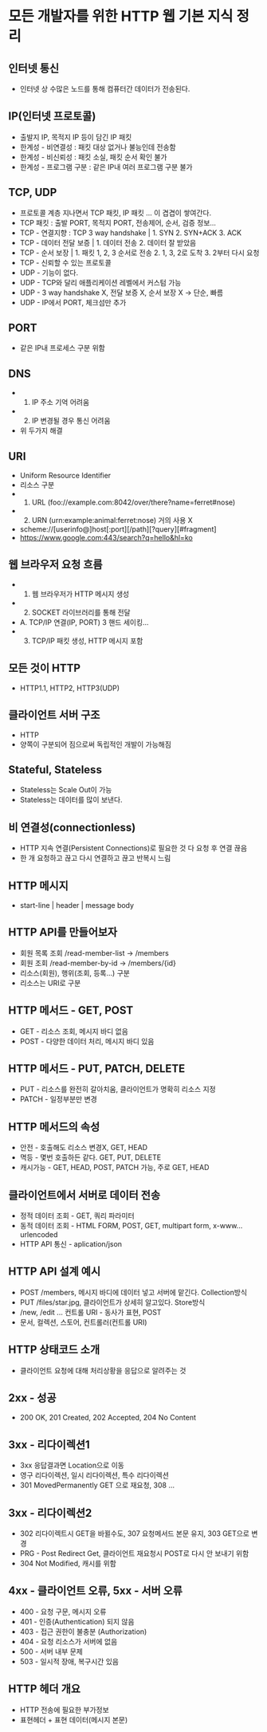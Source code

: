 # 모든 개발자를 위한 HTTP 웹 기본 지식 정리

## 인터넷 통신
* 인터넷 상 수많은 노드를 통해 컴퓨터간 데이터가 전송된다.

## IP(인터넷 프로토콜)
* 출발지 IP, 목적지 IP 등이 담긴 IP 패킷
* 한계성 - 비연결성 : 패킷 대상 없거나 불능인데 전송함
* 한계성 - 비신뢰성 : 패킷 소실, 패킷 순서 확인 불가
* 한계성 - 프로그램 구분 : 같은 IP내 여러 프로그램 구분 불가

## TCP, UDP
* 프로토콜 계층 지나면서 TCP 패킷, IP 패킷 ... 이 겹겹이 쌓여간다.
* TCP 패킷 : 출발 PORT, 목적지 PORT, 전송제어, 순서, 검증 정보...
* TCP - 연결지향 : TCP 3 way handshake |  1. SYN 2. SYN+ACK 3. ACK
* TCP - 데이터 전달 보증 | 1. 데이터 전송 2. 데이터 잘 받았음 
* TCP - 순서 보장 | 1. 패킷 1, 2, 3 순서로 전송 2. 1, 3, 2로 도착 3. 2부터 다시 요청
* TCP - 신뢰할 수 있는 프로토콜
* UDP - 기능이 없다.
* UDP - TCP와 달리 애플리케이션 레벨에서 커스텀 가능
* UDP - 3 way handshake X, 전달 보증 X, 순서 보장 X -> 단순, 빠름
* UDP - IP에서 PORT, 체크섬만 추가

## PORT
* 같은 IP내 프로세스 구분 위함

## DNS
* 1. IP 주소 기억 어려움
* 2. IP 변경될 경우 통신 어려움
* 위 두가지 해결

## URI
* Uniform Resource Identifier
* 리소스 구분
* 1. URL (foo://example.com:8042/over/there?name=ferret#nose)  
* 2. URN (urn:example:animal:ferret:nose) 거의 사용 X
* scheme://[userinfo@]host[:port][/path][?query][#fragment]
* https://www.google.com:443/search?q=hello&hl=ko

## 웹 브라우저 요청 흐름
* 1. 웹 브라우저가 HTTP 메시지 생성
* 2. SOCKET 라이브러리를 통해 전달
* A. TCP/IP 연결(IP, PORT) 3 핸드 세이킹...
* 3. TCP/IP 패킷 생성, HTTP 메시지 포함

## 모든 것이 HTTP
* HTTP1.1, HTTP2, HTTP3(UDP)

## 클라이언트 서버 구조
* HTTP
* 양쪽이 구분되어 짐으로써 독립적인 개발이 가능해짐

## Stateful, Stateless
* Stateless는 Scale Out이 가능
* Stateless는 데이터를 많이 보낸다.

## 비 연결성(connectionless)
* HTTP 지속 연결(Persistent Connections)로 필요한 것 다 요청 후 연결 끊음
* 한 개 요청하고 끊고 다시 연결하고 끊고 반복시 느림

## HTTP 메시지
* start-line | header | message body

## HTTP API를 만들어보자
* 회원 목록 조회 /read-member-list -> /members
* 회원 조회 /read-member-by-id -> /members/{id}
* 리소스(회원), 행위(조회, 등록...) 구분
* 리소스는 URI로 구분

## HTTP 메서드 - GET, POST
* GET - 리소스 조회, 메시지 바디 없음
* POST - 다양한 데이터 처리, 메시지 바디 있음

## HTTP 메서드 - PUT, PATCH, DELETE
* PUT - 리소스를 완전히 갈아치움, 클라이언트가 명확히 리소스 지정
* PATCH - 일정부분만 변경

## HTTP 메서드의 속성
* 안전 - 호출해도 리소스 변경X, GET, HEAD
* 멱등 - 몇번 호출하든 같다. GET, PUT, DELETE
* 캐시가능 - GET, HEAD, POST, PATCH 가능, 주로 GET, HEAD

## 클라이언트에서 서버로 데이터 전송
* 정적 데이터 조회 - GET, 쿼리 파라미터
* 동적 데이터 조회 - HTML FORM, POST, GET, multipart form, x-www... urlencoded
* HTTP API 통신 - aplication/json

## HTTP API 설계 예시
* POST /members, 메시지 바디에 데이터 넣고 서버에 맡긴다. Collection방식
* PUT /files/star.jpg, 클라이언트가 상세히 알고있다. Store방식
* /new, /edit ... 컨트롤 URI - 동사가 표현, POST
* 문서, 컬렉션, 스토어, 컨트롤러(컨트롤 URI)

## HTTP 상태코드 소개
* 클라이언트 요청에 대해 처리상황을 응답으로 알려주는 것

## 2xx - 성공
* 200 OK, 201 Created, 202 Accepted, 204 No Content

## 3xx - 리다이렉션1
* 3xx 응답결과면 Location으로 이동
* 영구 리다이렉션, 일시 리다이렉션, 특수 리다이렉션
* 301 MovedPermanently GET 으로 재요청, 308 ...

## 3xx - 리다이렉션2
* 302 리다이렉트시 GET을 바뀔수도, 307 요청메서드 본문 유지, 303 GET으로 변경
* PRG - Post Redirect Get, 클라이언트 재요청시 POST로 다시 안 보내기 위함
* 304 Not Modified, 캐시를 위함

## 4xx - 클라이언트 오류, 5xx - 서버 오류
* 400 - 요청 구문, 메시지 오류
* 401 - 인증(Authentication) 되지 않음
* 403 - 접근 권한이 불충분 (Authorization)
* 404 - 요청 리소스가 서버에 없음
* 500 - 서버 내부 문제
* 503 - 일시적 장애, 복구시간 있음

## HTTP 헤더 개요
* HTTP 전송에 필요한 부가정보
* 표현헤더 + 표현 데이터(메시지 본문)

